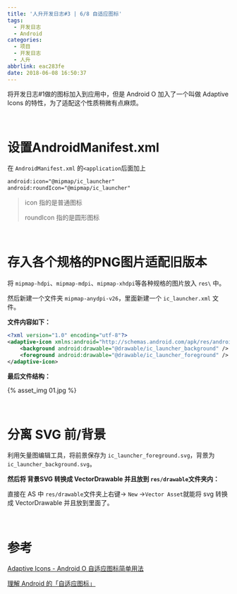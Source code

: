 ```yaml
---
title: '人升开发日志#3 | 6/8 自适应图标'
tags:
  - 开发日志
  - Android
categories:
  - 项目
  - 开发日志
  - 人升
abbrlink: eac283fe
date: 2018-06-08 16:50:37
---
```


将开发日志#1做的图标加入到应用中，但是 Android O 加入了一个叫做 Adaptive Icons 的特性，为了适配这个性质稍微有点麻烦。

<br />

# 设置AndroidManifest.xml

在 `AndroidManifest.xml` 的`<application`后面加上

```xml
android:icon="@mipmap/ic_launcher"
android:roundIcon="@mipmap/ic_launcher"
```

> icon 指的是普通图标
>
> roundIcon 指的是圆形图标



<!-- more -->

<br />

# 存入各个规格的PNG图片适配旧版本

将 `mipmap-hdpi`、`mipmap-mdpi`、`mipmap-xhdpi`等各种规格的图片放入 `res\` 中。

然后新建一个文件夹 `mipmap-anydpi-v26`，里面新建一个 `ic_launcher.xml` 文件。



**文件内容如下：**

```xml
<?xml version="1.0" encoding="utf-8"?>
<adaptive-icon xmlns:android="http://schemas.android.com/apk/res/android">
    <background android:drawable="@drawable/ic_launcher_background" />
    <foreground android:drawable="@drawable/ic_launcher_foreground" />
</adaptive-icon>
```



**最后文件结构：**

{% asset_img 01.jpg %}

<br/>

# 分离 SVG 前/背景

利用矢量图编辑工具，将前景保存为 `ic_launcher_foreground.svg`，背景为`ic_launcher_background.svg`。

**然后将 背景SVG 转换成 VectorDrawable 并且放到 `res/drawable`文件夹内：**

直接在 AS 中 `res/drawable`文件夹上右键→ `New` →`Vector Asset`就能将 svg 转换成 VectorDrawable 并且放到里面了。

<br/>

# 参考

[Adaptive Icons - Android O 自适应图标简单用法](https://blog.csdn.net/creeper_san/article/details/77916089)

[理解 Android 的「自适应图标」](https://sspai.com/post/40213)